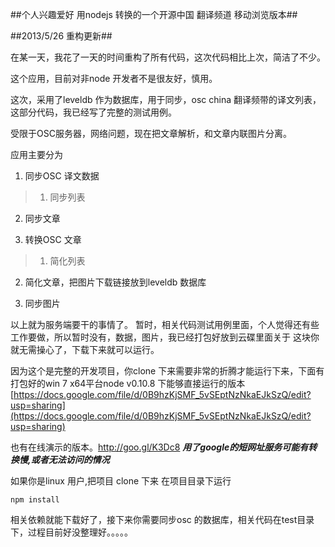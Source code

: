 ##个人兴趣爱好 用nodejs 转换的一个开源中国 翻译频道 移动浏览版本##






##2013/5/26 重构更新##

在某一天，我花了一天的时间重构了所有代码，这次代码相比上次，简洁了不少。

这个应用，目前对非node 开发者不是很友好，慎用。

这次，采用了leveldb 作为数据库，用于同步，osc china 翻译频带的译文列表，这部分代码，我已经写了完整的测试用例。

受限于OSC服务器，网络问题，现在把文章解析，和文章内联图片分离。

应用主要分为

1. 同步OSC 译文数据
> 1. 同步列表
  2. 同步文章

2. 转换OSC 文章
> 1. 简化列表
  2. 简化文章，把图片下载链接放到leveldb 数据库

3. 同步图片

以上就为服务端要干的事情了。 暂时，相关代码测试用例里面，个人觉得还有些工作要做，所以暂时没有，数据，图片，我已经打包好放到云碟里面关于
这块你就无需操心了，下载下来就可以运行。

因为这个是完整的开发项目，你clone 下来需要非常的折腾才能运行下来，下面有打包好的win 7 x64平台node v0.10.8 下能够直接运行的版本
[https://docs.google.com/file/d/0B9hzKjSMF_5vSEptNzNkaEJkSzQ/edit?usp=sharing](https://docs.google.com/file/d/0B9hzKjSMF_5vSEptNzNkaEJkSzQ/edit?usp=sharing)

也有在线演示的版本。http://goo.gl/K3Dc8 ***用了google的短网址服务可能有转换慢,或者无法访问的情况***

如果你是linux 用户,把项目 clone 下来 在项目目录下运行

`npm install`

相关依赖就能下载好了，接下来你需要同步osc 的数据库，相关代码在test目录下，过程目前好没整理好。。。。。
